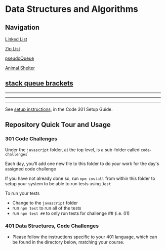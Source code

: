 # Data Structures and Algorithms

## Navigation


[Linked List](./python//data_structures/linked_list/README.md)

[Zip List](./python/code_challenges/linked-list-zip/README.md)

[pseudoQueue](./python/code_challenges/stack_queue_pseudo/README.md)

[Animal Shelter](./python/code_challenges/stack_queue_animal_shelter/README.md)

[stack queue brackets](./python/code_challenges/stack-queue-brackets/README.md)
-----------------
-----------------
-----------------
-----------------
See [setup instructions](https://codefellows.github.io/setup-guide/code-301/3-code-challenges), in the Code 301 Setup Guide.

## Repository Quick Tour and Usage

### 301 Code Challenges

Under the `javascript` folder, at the top level, is a sub-folder called `code-challenges`

Each day, you'll add one new file to this folder to do your work for the day's assigned code challenge

If you have not already done so, run `npm install` from within this folder to setup your system to be able to run tests using `Jest`

To run your tests

- Change to the `javascript` folder
- run `npm test` to run all of the tests
- run `npm test ##` to only run tests for challenge ## (i.e. 01)

### 401 Data Structures, Code Challenges

- Please follow the instructions specific to your 401 language, which can be found in the directory below, matching your course.
